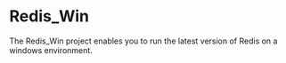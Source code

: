 # Redis_Win
The Redis_Win project enables you to run the latest version of Redis on a windows environment.
